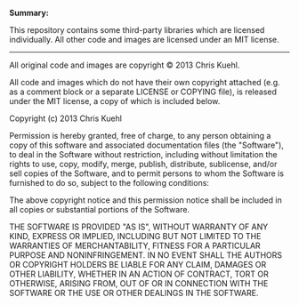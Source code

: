 **Summary:**

This repository contains some third-party libraries which are licensed
individually. All other code and images are licensed under an MIT license.                              

* * *

All original code and images are copyright &copy; 2013 Chris Kuehl.

All code and images which do not have their own copyright attached (e.g. as
a comment block or a separate LICENSE or COPYING file), is released under
the MIT license, a copy of which is included below.


Copyright (c) 2013 Chris Kuehl

Permission is hereby granted, free of charge, to any person obtaining a copy
of this software and associated documentation files (the "Software"), to deal
in the Software without restriction, including without limitation the rights
to use, copy, modify, merge, publish, distribute, sublicense, and/or sell
copies of the Software, and to permit persons to whom the Software is
furnished to do so, subject to the following conditions:

The above copyright notice and this permission notice shall be included in all
copies or substantial portions of the Software.

THE SOFTWARE IS PROVIDED "AS IS", WITHOUT WARRANTY OF ANY KIND, EXPRESS OR
IMPLIED, INCLUDING BUT NOT LIMITED TO THE WARRANTIES OF MERCHANTABILITY,
FITNESS FOR A PARTICULAR PURPOSE AND NONINFRINGEMENT. IN NO EVENT SHALL THE
AUTHORS OR COPYRIGHT HOLDERS BE LIABLE FOR ANY CLAIM, DAMAGES OR OTHER
LIABILITY, WHETHER IN AN ACTION OF CONTRACT, TORT OR OTHERWISE, ARISING FROM,
OUT OF OR IN CONNECTION WITH THE SOFTWARE OR THE USE OR OTHER DEALINGS IN THE
SOFTWARE.

